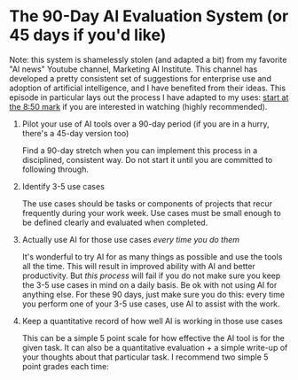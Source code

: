 # The 90-Day AI Evaluation System (or 45 days if you'd like)

Note: this system is shamelessly stolen (and adapted a bit) from my favorite "AI news" Youtube channel, Marketing AI Institute. This channel has developed a pretty consistent set of suggestions for enterprise use and adoption of artificial intelligence, and I have benefited from their ideas. This episode in particular lays out the process I have adapted to my uses: [start at the 8:50 mark](https://www.youtube.com/watch?v=O82EFInRXQE&t=27s) if you are interested in watching (highly recommended).

1. Pilot your use of AI tools over a 90-day period (if you are in a hurry, there's a 45-day version too)

   Find a 90-day stretch when you can implement this process in a disciplined, consistent way. Do not start it until you are committed to following through.

2. Identify 3-5 use cases

   The use cases should be tasks or components of projects that recur frequently during your work week. Use cases must be small enough to be defined clearly and evaluated when completed.

3. Actually use AI for those use cases _every time you do them_

   It's wonderful to try AI for as many things as possible and use the tools all the time. This will result in improved ability with AI and better productivity. But _this process_ will fail if you do not make sure you keep the 3-5 use cases in mind on a daily basis. Be ok with not using AI for anything else. For these 90 days, just make sure you do this: every time you perform one of your 3-5 use cases, use AI to assist with the work.

4. Keep a quantitative record of how well AI is working in those use cases

   This can be a simple 5 point scale for how effective the AI tool is for the given task. It can also be a quantitative evaluation + a simple write-up of your thoughts about that particular task. I recommend two simple 5 point grades each time:
   - How much time did AI save me? (1 - no time savings; 5 - 10x the speed or even better)
   - How high was the quality of the result? (1 - seriously sub-standard compared to work without AI; 5 - significantly better than work without AI)
  
   The thing to do here is to match your assessment of the use of the tools against the time/effort required for the same use case without the tools. The effectiveness of this measure will depend on how well you can estimate the difference and approximate the delta using a quick assessment.

5. Be very cautious about changing the use cases part-way through

   It may be necessary to swap out one or even two of your use cases for better candidate tasks after 10 or 15 days of the process. If this is obviously necessary, then make the change. The bottom line is to make sure this evaluation process measures the work you actually do most frequently. **But be very cautious about making a change**. Think very hard and honestly about step #2. The better you evaluate the importance and frequency of your use cases, the more likely you will be to stick with those use cases for the full 90 days.

---

[Home](/) | [Move on to the DIY AI Internship](DIY-AI-internship.md)
